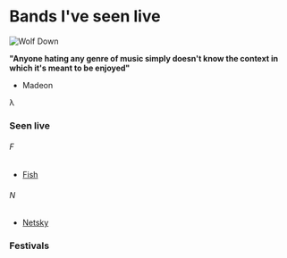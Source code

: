 # Bands I've seen live

![Wolf Down](http://abload.de/img/wolfdownwxdb0u2b.jpg "Wolf Down")

**"Anyone hating any genre of music simply doesn't know the context in which it's meant to be enjoyed"** 
- Madeon

&lambda;

### Seen live

###### F

* [Fish](http://www.last.fm/de/music/Deez+Nuts)

###### N

* [Netsky](http://www.last.fm/de/music/Netsky)

### Festivals
